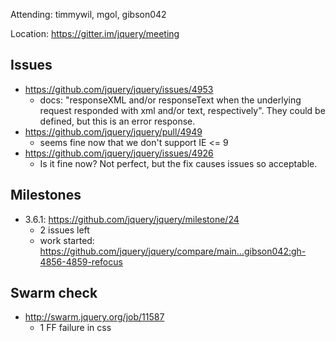 Attending: timmywil, mgol, gibson042

Location: https://gitter.im/jquery/meeting

## Issues
* https://github.com/jquery/jquery/issues/4953 
	- docs: "responseXML and/or responseText when the underlying request responded with xml and/or text, respectively". They could be defined, but this is an error response.
* https://github.com/jquery/jquery/pull/4949
	- seems fine now that we don't support IE <= 9
* https://github.com/jquery/jquery/issues/4926
	- Is it fine now? Not perfect, but the fix causes issues so acceptable.

## Milestones
* 3.6.1: https://github.com/jquery/jquery/milestone/24
	- 2 issues left
	- work started: https://github.com/jquery/jquery/compare/main...gibson042:gh-4856-4859-refocus 

## Swarm check
* http://swarm.jquery.org/job/11587 
	- 1 FF failure in css
